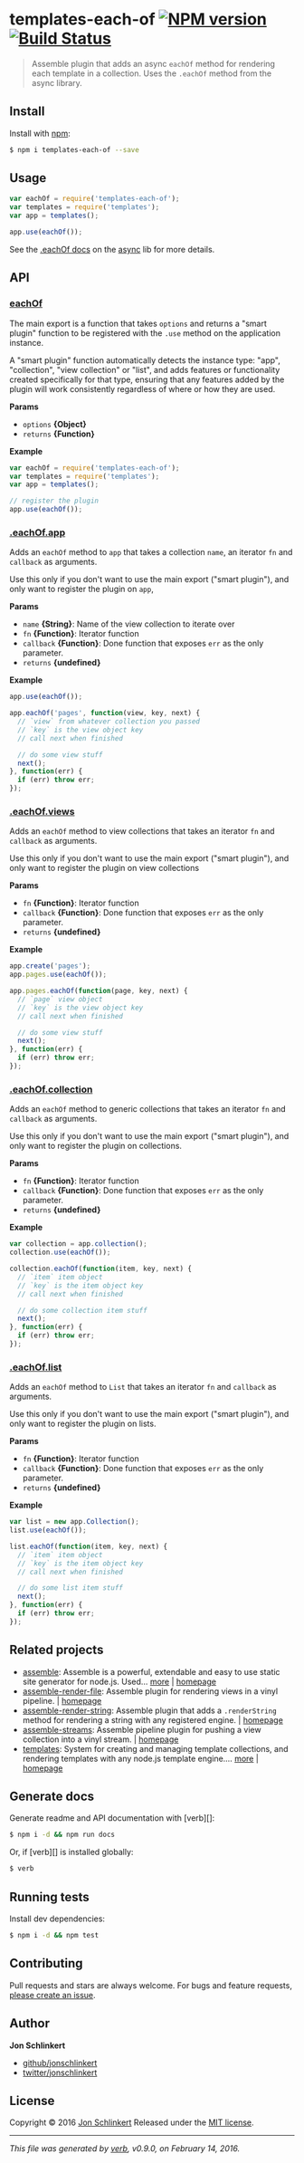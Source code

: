 # templates-each-of [![NPM version](https://img.shields.io/npm/v/templates-each-of.svg)](https://www.npmjs.com/package/templates-each-of) [![Build Status](https://img.shields.io/travis/assemble/templates-each-of.svg)](https://travis-ci.org/assemble/templates-each-of)

> Assemble plugin that adds an async `eachOf` method for rendering each template in a collection. Uses the `.eachOf` method from the async library.

## Install

Install with [npm](https://www.npmjs.com/):

```sh
$ npm i templates-each-of --save
```

## Usage

```js
var eachOf = require('templates-each-of');
var templates = require('templates');
var app = templates();

app.use(eachOf());
```

See the [.eachOf docs](https://github.com/caolan/async#forEachOf) on the [async](https://github.com/caolan/async) lib for more details.

## API

### [eachOf](index.js#L36)

The main export is a function that takes `options` and returns a "smart plugin" function to be registered with the `.use` method on the application instance.

A "smart plugin" function automatically detects the instance type: "app",
"collection", "view collection" or "list", and adds features or functionality
created specifically for that type, ensuring that any features added by the
plugin will work consistently regardless of where or how they are used.

**Params**

* `options` **{Object}**
* `returns` **{Function}**

**Example**

```js
var eachOf = require('templates-each-of');
var templates = require('templates');
var app = templates();

// register the plugin
app.use(eachOf());
```

### [.eachOf.app](index.js#L115)

Adds an `eachOf` method to `app` that takes a collection `name`, an iterator `fn` and `callback` as arguments.

Use this only if you don't want to use the main export ("smart plugin"),
and only want to register the plugin on `app`,

**Params**

* `name` **{String}**: Name of the view collection to iterate over
* `fn` **{Function}**: Iterator function
* `callback` **{Function}**: Done function that exposes `err` as the only parameter.
* `returns` **{undefined}**

**Example**

```js
app.use(eachOf());

app.eachOf('pages', function(view, key, next) {
  // `view` from whatever collection you passed
  // `key` is the view object key
  // call next when finished

  // do some view stuff
  next();
}, function(err) {
  if (err) throw err;
});
```

### [.eachOf.views](index.js#L165)

Adds an `eachOf` method to view collections that takes an iterator `fn` and `callback` as arguments.

Use this only if you don't want to use the main export ("smart plugin"),
and only want to register the plugin on view collections

**Params**

* `fn` **{Function}**: Iterator function
* `callback` **{Function}**: Done function that exposes `err` as the only parameter.
* `returns` **{undefined}**

**Example**

```js
app.create('pages');
app.pages.use(eachOf());

app.pages.eachOf(function(page, key, next) {
  // `page` view object
  // `key` is the view object key
  // call next when finished

  // do some view stuff
  next();
}, function(err) {
  if (err) throw err;
});
```

### [.eachOf.collection](index.js#L208)

Adds an `eachOf` method to generic collections that takes an iterator `fn` and `callback` as arguments.

Use this only if you don't want to use the main export ("smart plugin"),
and only want to register the plugin on collections.

**Params**

* `fn` **{Function}**: Iterator function
* `callback` **{Function}**: Done function that exposes `err` as the only parameter.
* `returns` **{undefined}**

**Example**

```js
var collection = app.collection();
collection.use(eachOf());

collection.eachOf(function(item, key, next) {
  // `item` item object
  // `key` is the item object key
  // call next when finished

  // do some collection item stuff
  next();
}, function(err) {
  if (err) throw err;
});
```

### [.eachOf.list](index.js#L248)

Adds an `eachOf` method to `List` that takes an iterator `fn` and `callback` as arguments.

Use this only if you don't want to use the main export ("smart plugin"),
and only want to register the plugin on lists.

**Params**

* `fn` **{Function}**: Iterator function
* `callback` **{Function}**: Done function that exposes `err` as the only parameter.
* `returns` **{undefined}**

**Example**

```js
var list = new app.Collection();
list.use(eachOf());

list.eachOf(function(item, key, next) {
  // `item` item object
  // `key` is the item object key
  // call next when finished

  // do some list item stuff
  next();
}, function(err) {
  if (err) throw err;
});
```

## Related projects

* [assemble](https://www.npmjs.com/package/assemble): Assemble is a powerful, extendable and easy to use static site generator for node.js. Used… [more](https://www.npmjs.com/package/assemble) | [homepage](https://github.com/assemble/assemble)
* [assemble-render-file](https://www.npmjs.com/package/assemble-render-file): Assemble plugin for rendering views in a vinyl pipeline. | [homepage](https://github.com/jonschlinkert/assemble-render-file)
* [assemble-render-string](https://www.npmjs.com/package/assemble-render-string): Assemble plugin that adds a `.renderString` method for rendering a string with any registered engine. | [homepage](https://github.com/jonschlinkert/assemble-render-string)
* [assemble-streams](https://www.npmjs.com/package/assemble-streams): Assemble pipeline plugin for pushing a view collection into a vinyl stream. | [homepage](https://github.com/assemble/assemble-streams)
* [templates](https://www.npmjs.com/package/templates): System for creating and managing template collections, and rendering templates with any node.js template engine.… [more](https://www.npmjs.com/package/templates) | [homepage](https://github.com/jonschlinkert/templates)

## Generate docs

Generate readme and API documentation with [verb][]:

```sh
$ npm i -d && npm run docs
```

Or, if [verb][] is installed globally:

```sh
$ verb
```

## Running tests

Install dev dependencies:

```sh
$ npm i -d && npm test
```

## Contributing

Pull requests and stars are always welcome. For bugs and feature requests, [please create an issue](https://github.com/jonschlinkert/templates-each-of/issues/new).

## Author

**Jon Schlinkert**

* [github/jonschlinkert](https://github.com/jonschlinkert)
* [twitter/jonschlinkert](http://twitter.com/jonschlinkert)

## License

Copyright © 2016 [Jon Schlinkert](https://github.com/jonschlinkert)
Released under the [MIT license](https://github.com/assemble/templates-each-of/blob/master/LICENSE).

***

_This file was generated by [verb](https://github.com/verbose/verb), v0.9.0, on February 14, 2016._